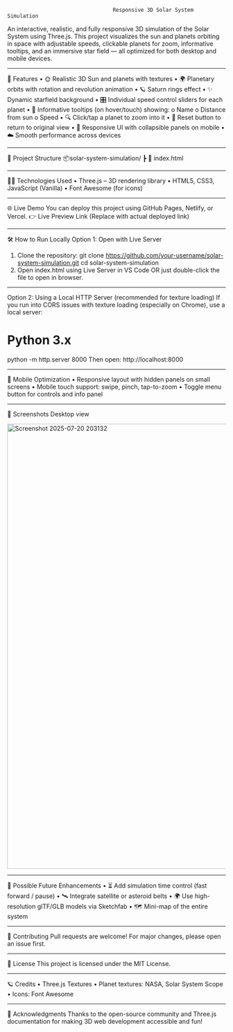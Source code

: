                                       Responsive 3D Solar System Simulation
An interactive, realistic, and fully responsive 3D simulation of the Solar System using Three.js. This project visualizes the sun and planets orbiting in space with adjustable speeds, clickable planets for zoom, informative tooltips, and an immersive star field — all optimized for both desktop and mobile devices.
________________________________________
🚀 Features
•	🌞 Realistic 3D Sun and planets with textures
•	🌍 Planetary orbits with rotation and revolution animation
•	🪐 Saturn rings effect
•	✨ Dynamic starfield background
•	🎛️ Individual speed control sliders for each planet
•	🧠 Informative tooltips (on hover/touch) showing:
o	Name
o	Distance from sun
o	Speed
•	🔍 Click/tap a planet to zoom into it
•	🔁 Reset button to return to original view
•	📱 Responsive UI with collapsible panels on mobile
•	☁️ Smooth performance across devices
________________________________________
📁 Project Structure
📦solar-system-simulation/
 ┣ 📄 index.html
________________________________________
🧑‍💻 Technologies Used
•	Three.js – 3D rendering library
•	HTML5, CSS3, JavaScript (Vanilla)
•	Font Awesome (for icons)
________________________________________
🌐 Live Demo
You can deploy this project using GitHub Pages, Netlify, or Vercel.
👉 Live Preview Link (Replace with actual deployed link)
________________________________________
🛠️ How to Run Locally
Option 1: Open with Live Server
1.	Clone the repository:
git clone https://github.com/your-username/solar-system-simulation.git
cd solar-system-simulation
2.	Open index.html using Live Server in VS Code OR just double-click the file to open in browser.
________________________________________
Option 2: Using a Local HTTP Server (recommended for texture loading)
If you run into CORS issues with texture loading (especially on Chrome), use a local server:
# Python 3.x
python -m http.server 8000
Then open: http://localhost:8000
________________________________________
📱 Mobile Optimization
•	Responsive layout with hidden panels on small screens
•	Mobile touch support: swipe, pinch, tap-to-zoom
•	Toggle menu button for controls and info panel
________________________________________
📸 Screenshots
                                                                     Desktop	view

 
<img width="1880" height="1026" alt="Screenshot 2025-07-20 203132" src="https://github.com/user-attachments/assets/38773c48-f5af-437a-8ee0-66f353c50bf6" />

 	 
________________________________________
🧩 Possible Future Enhancements
•	⏳ Add simulation time control (fast forward / pause)
•	🛰 Integrate satellite or asteroid belts
•	🌍 Use high-resolution glTF/GLB models via Sketchfab
•	🗺 Mini-map of the entire system
________________________________________
🤝 Contributing
Pull requests are welcome! For major changes, please open an issue first.
________________________________________
📄 License
This project is licensed under the MIT License.
________________________________________
🪐 Credits
•	Three.js Textures
•	Planet textures: NASA, Solar System Scope
•	Icons: Font Awesome
________________________________________
🙌 Acknowledgments
Thanks to the open-source community and Three.js documentation for making 3D web development accessible and fun!

